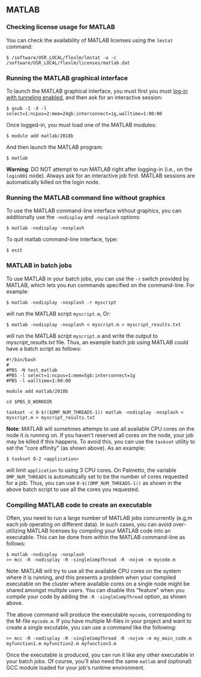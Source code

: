 ## MATLAB



### Checking license usage for MATLAB

You can check the availability of MATLAB licenses
using the `lmstat` command:

~~~
$ /software/USR_LOCAL/flexlm/lmstat -a -c /software/USR_LOCAL/flexlm/licenses/matlab.dat 
~~~

### Running the MATLAB graphical interface

To launch the MATLAB graphical interface, you must first
you must [log-in with tunneling enabled]({{site.baseurl}}/userguide_howto_run_graphical_applications.html),
and then ask for an interactive session:

~~~
$ qsub -I -X -l select=1:ncpus=2:mem=24gb:interconnect=1g,walltime=1:00:00
~~~

Once logged-in, you must load one of the MATLAB modules:

~~~
$ module add matlab/2018b
~~~

And then launch the MATLAB program:

~~~
$ matlab
~~~

**Warning**: DO NOT attempt to run MATLAB right after
logging-in (i.e., on the `login001` node).
Always ask for an interactive job first.
MATLAB sessions are automatically killed on the login node.

### Running the MATLAB command line without graphics

To use the MATLAB command-line interface without graphics,
you can additionally use the `-nodisplay` and `-nosplash` options:

~~~
$ matlab -nodisplay -nosplash
~~~

To quit matlab command-line interface, type:

~~~
$ exit
~~~

### MATLAB in batch jobs

To use MATLAB in your batch jobs,
you can use the `-r` switch provided by MATLAB,
which lets you **r**un commands specified on the command-line.
For example:

~~~
$ matlab -nodisplay -nosplash -r myscript
~~~

will run the MATLAB script `myscript.m`, 
Or:

~~~
$ matlab -nodisplay -nosplash < myscript.m > myscript_results.txt
~~~

will run the MATLAB script `myscript.m` and write the output to *myscript_results.txt* file.
Thus, an example batch job using MATLAB could have
a batch script as follows:

~~~
#!/bin/bash
#
#PBS -N test_matlab
#PBS -l select=1:ncpus=1:mem=5gb:interconnect=1g
#PBS -l walltime=1:00:00

module add matlab/2018b

cd $PBS_O_WORKDIR

taskset -c 0-$(($OMP_NUM_THREADS-1)) matlab -nodisplay -nosplash < myscript.m > myscript_results.txt
~~~

**Note**: MATLAB will sometimes attemps to use all available
CPU cores on the node it is running on.
If you haven't reserved all cores on the node,
your job may be killed if this happens.
To avoid this, you can use the `taskset` utility to
set the "core affinity" (as shown above).
As an example:

~~~
$ taskset 0-2 <application>
~~~

will limit `application` to using 3 CPU cores.
On Palmetto,
the variable `OMP_NUM_THREADS` is automatically set to be the
number of cores requested for a job.
Thus, you can use `0-$((OMP_NUM_THREADS-1))` as shown
in the above batch script to use all the cores you requested.

### Compiling MATLAB code to create an executable

Often, you need to run a large number of MATLAB jobs
concurrently (e.g,m each job operating on different data).
In such cases, you can avoid over-utilizing MATLAB licenses
by *compiling* your MATLAB code into an executable.
This can be done from within the MATLAB command-line as follows:

~~~
$ matlab -nodisplay -nosplash
>> mcc -R -nodisplay -R -singleCompThread -R -nojvm -m mycode.m
~~~

Note: MATLAB will try to use all the available CPU cores
on the system where it is running, and this presents a problem
when your compiled executable on the cluster where available
cores on a single node might be shared amongst mulitple users.
You can disable this "feature" when you compile your code by
adding the `-R -singleCompThread` option, as shown above.

The above command will produce the executable `mycode`, corresponding
to the M-file `mycode.m`. If you have multiple M-files in your project
and want to create a single excutable, you can use
a command like the following:

~~~
>> mcc -R -nodisplay -R -singleCompThread -R -nojvm -m my_main_code.m myfunction1.m myfunction2.m myfunction3.m
~~~

Once the executable is produced,
you can run it like any other executable in your batch jobs.
Of course, you'll also need the same `matlab` and
(optional) GCC module loaded for your job's runtime environment.
